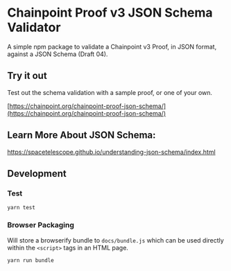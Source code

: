# Chainpoint Proof v3 JSON Schema Validator

A simple npm package to validate a Chainpoint v3 Proof, in JSON format, against a JSON Schema (Draft 04).

## Try it out

Test out the schema validation with a sample proof,
or one of your own.

[https://chainpoint.org/chainpoint-proof-json-schema/](https://chainpoint.org/chainpoint-proof-json-schema/)


## Learn More About JSON Schema:

https://spacetelescope.github.io/understanding-json-schema/index.html

## Development

### Test

```
yarn test
```

### Browser Packaging

Will store a browserify bundle to `docs/bundle.js` which can be used
directly within the `<script>` tags in an HTML page.

```
yarn run bundle
```
